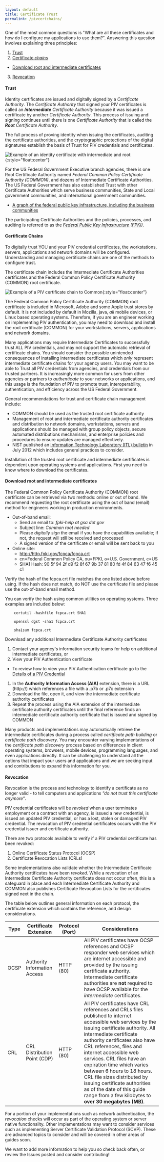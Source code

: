 ```yaml
---
layout: default
title: Certificate Trust
permalink: /pivcertchains/
---
```


One of the most common questions is "What are all these certificates and how do I configure my applications to use them?".  Answering this question involves explaining three principles:

1.  [Trust](#trust)
2.  [Certificate *chains*](#certificate-chains)
   * [Download root and intermediate certificates](#download-root-and-intermediate-certificates)
3.  [Revocation](#revocation)

#### Trust
Identity certificates are issued and digitally signed by a _Certificate Authority_.  The _Certificate Authority_ that signed your PIV certificates is called an _**Intermediate** Certificate Authority_ because it was issued a certificate by another _Certificate Authority_.  This process of issuing and signing continues until there is one  _Certificate Authority_ that is called the _**Root** Certificate Authority_.

The full process of proving identity when issuing the certificates, auditing the certificate authorities, and the cryptographic protections of the digital signatures establish the basis of Trust for PIV credentials and certificates.

![Example of an identity certificate with intermediate and root](../img/certificatechain_small.png){:style="float:center"}

For the US Federal Government Executive branch agencies, there is one Root Certificate Authority named _Federal Common Policy Certificate Authority (COMMON)_, and dozens of Intermediate Certificate Authorities.  The US Federal Government has also established Trust with other Certificate Authorities which serve business communities, State and Local government communities, and international government communities.

* [A graph of the federal public key infrastructure, including the business communities](http://fpki-graph.fpki-lab.gov/)

The participating Certificate Authorities and the policies, processes, and auditing is referred to as the [*Federal Public Key Infrastructure (FPKI)*](https://www.idmanagement.gov/IDM/s/article_content_old?tag=a0Gt0000000SfwP).

#### Certificate Chains
To digitally trust YOU and your PIV credential certificates, the workstations, servers, applications and network domains will be configured. Understanding and managing certificate chains are one of the methods to configure trust.

The certificate chain includes the Intermediate Certificate Authorities certificates and the Federal Common Policy Certificate Authority (COMMON) root certificate.

![Example of a PIV certificate chain to Common](../img/pivcertificatechain_small.png){:style="float:center"}

The Federal Common Policy Certificate Authority (COMMON) root certificate is included in Microsoft, Adobe and some Apple trust stores by default.  It is not included by default in Mozilla, java, _all_ mobile devices, or Linux based operating systems.  Therefore, if you are an engineer working on implementing PIV authentication, you may need to download and install the root certificate (COMMON) for your workstations, servers, applications and network domains.

Many applications may require Intermediate Certificates to successfully trust ALL PIV credentials, and may not support the automatic retrieval of certificate chains.  You should consider the possible unintended consequences of installing intermediate certificates which _only_ represent intermediate certificate chains for your agency users.  You may want to be able to Trust all PIV credentials from agencies, and credentials from our trusted partners.  It is increasingly more common for users from other agencies or partners to _authenticate_ to your networks or applications, and this usage is the foundation of PIV to promote trust, interoperability, authentication, and efficiency across the US Federal Government.  

General recommendations for trust and certificate chain management include:

* COMMON should be used as the trusted root certificate authority
* Management of root and intermediate certificate authority certificates and distribution to network domains, workstations, servers and applications should be managed with group policy objects, secure automated distributions mechanisms, and enterprise policies and procedures to ensure updates are managed effectively.
* NIST published an [Information Technology Laboratory (ITL) bulletin](http://csrc.nist.gov/publications/nistbul/july-2012_itl-bulletin.pdf) in July 2012 which includes general practices to consider.

Installation of the trusted root certificate and intermediate certificates is dependent upon operating systems and applications. First you need to know where to download the certificates.

#### Download root and intermediate certificates

The Federal Common Policy Certificate Authority (COMMON) root certificate can be retrieved via two methods: online or out of band.  We recommend requesting the root certificate using the out of band (email) method for engineers working in production environments.

* Out-of-band email:
	* Send an email to: _fpki-help at gsa dot gov_
	* Subject line: _Common root needed_
	* Please _digitally sign_ the email if you have the capabilities available; if not, the request will still be received and processed
	* A signed version of the certificate or email will be sent back to you
* Online site:
	* http://http.fpki.gov/fcpca/fcpca.crt
	* cn=Federal Common Policy CA, ou=FPKI, o=U.S. Government, c=US
	* SHA1 Hash: 90 5f 94 2f d9 f2 8f 67 9b 37 81 80 fd 4f 84 63 47 f6 45 c1

Verify the hash of the fcpca.crt file matches the one listed above before using.  If the hash does not match, do NOT use the certificate file and please use the out-of-band email method.

You can verify the hash using common utilities on operating systems.  Three examples are included below:

~~~
	certutil -hashfile fcpca.crt SHA1
~~~

```
	openssl dgst -sha1 fcpca.crt
```

```
	sha1sum fcpca.crt
```

Download any additional Intermediate Certificate Authority certificates

1. Contact your agency's information security teams for help on additional intermediate certificates, or
1. View your PIV Authentication certificate
  * To review how to view your PIV Authentication certificate go to the [Details of a PIV Credential](../details)
1. In the **Authority Information Access (AIA)** extension, there is a URL (http://) which references a file with a .p7b or .p7c extension
1. Download the file, open it, and view the intermediate certificate authority certificates
1. Repeat the process using the AIA extension of the intermediate certificate authority certificates until the final reference finds an intermediate certificate authority certificate that is issued and signed by COMMON

Many products and implementations may automatically retrieve the intermediate certificates during a process called _certificate path building_ or _certificate path discovery_.   You may encounter varying implementations of the _certificate path discovery_ process based on differences in client operating systems, browsers, mobile devices, programming languages, and even applications directly. It can be challenging to understand all the options that impact your users and applications and we are seeking input and contributions to expand this information for you.      


#### Revocation
Revocation is the process and technology to identify a certificate as no longer valid - to tell computers and applications _"do not trust this certificate anymore"_.

PIV credential certificates will be _revoked_ when a user terminates employment or a contract with an agency, is issued a new credential, is issued an updated PIV credential, or has a lost, stolen or damaged PIV credential.  The revocation of PIV credential certificates occurs with the PIV credential issuer and certificate authority.

There are two protocols available to verify if a PIV credential certificate has been revoked:

1. Online Certificate Status Protocol (OCSP)
2. Certificate Revocation Lists (CRLs)

Some implementations also validate whether the Intermediate Certificate Authority certificates have been _revoked_.  While a revocation of an Intermediate Certificate Authority certificate does not occur often, this is a safeguard in place and each Intermediate Certificate Authority and COMMON also publishes Certificate Revocation Lists for the certificates signed next in the chain.   

The table below outlines general information on each protocol, the certificate extension which contains the reference, and design considerations.

| Type | Certificate Extension | Protocol (Port) | Considerations|
| ----- | -------| -------| ------|
| OCSP | Authority Information Access | HTTP (80) | All PIV certificates have OCSP references and OCSP responder web services which are internet accessible and provided by the issuing certificate authority. Intermediate certificate authorities are **not** required to have OCSP available for the _intermediate_ certificates.|
| CRL  | CRL Distribution Point (CDP) | HTTP (80) | All PIV certificates have CRL references and CRLs files published to internet accessible web services by the issuing certificate authority.  All intermediate certificate authority certificates also have CRL references, files and internet accessible web services.  CRL files have an expiration time which varies between 6 hours to 18 hours. CRL file sizes distributed by issuing certificate authorities as of the date of this guide range from a few kilobytes to **over 30 megabytes (MB)**.

For a portion of your implementations such as network authentication, the _revocation_ checks will occur as part of the operating system or server native functionality.  Other implementations may want to consider services such as implementing Server Certificate Validation Protocol (SCVP).  These are advanced topics to consider and will be covered in other areas of guides soon.  

We want to add more information to help you so check back often, or review the Issues posted and consider contributing!
